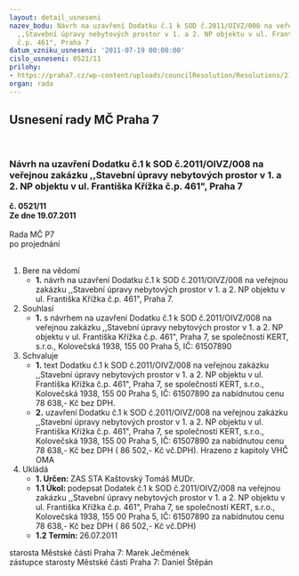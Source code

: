 ```yaml
---
layout: detail_usneseni
nazev_bodu: Návrh na uzavření Dodatku č.1 k SOD č.2011/OIVZ/008 na veřejnou zakázku
  ,,Stavební úpravy nebytových prostor v 1. a 2. NP objektu v ul. Františka Křížka
  č.p. 461", Praha 7
datum_vzniku_usneseni: '2011-07-19 00:00:00'
cislo_usneseni: 0521/11
prilohy:
- https://praha7.cz/wp-content/uploads/councilResolution/Resolutions/21504/35-11-dodatek_%c4%8d.1_-op.doc
organ: rada
---
```

<div id="ucUsn_pList" class="usn">
	<span><h2>Usnesení rady MČ Praha 7 </h2>
<br></span><div class="standBody">
<span><h3>Návrh na uzavření Dodatku č.1 k SOD č.2011/OIVZ/008 na veřejnou zakázku ,,Stavební úpravy nebytových prostor v 1. a 2. NP objektu v ul. Františka Křížka č.p. 461", Praha 7</h3></span><div class="center">
		<strong>č. 0521/11</strong><br>
	</div>
<div class="center">
		<strong>Ze dne 19.07.2011</strong><br><br>
	</div>Rada MČ P7<br> po projednání<br><br><ol>
<li>Bere na vědomí<ul><li>
<strong>1.</strong> návrh na uzavření Dodatku č.1 k SOD č.2011/OIVZ/008 na veřejnou zakázku ,,Stavební úpravy nebytových prostor v 1. a 2. NP objektu v ul. Františka Křížka č.p. 461", Praha 7.</li></ul>
</li>
<li>Souhlasí<ul><li>
<strong>1.</strong> s návrhem na uzavření Dodatku č.1 k SOD č.2011/OIVZ/008 na veřejnou zakázku ,,Stavební úpravy nebytových prostor v 1. a 2. NP objektu v ul. Františka Křížka č.p. 461", Praha 7, se společností KERT, s.r.o., Kolovečská 1938, 155 00 Praha 5, IČ: 61507890</li></ul>
</li>
<li>Schvaluje<ul>
<li>
<strong>1.</strong> text  Dodatku č.1 k SOD č.2011/OIVZ/008 na veřejnou zakázku ,,Stavební úpravy nebytových prostor v 1. a 2. NP objektu v ul. Františka Křížka č.p. 461", Praha 7, se společností KERT, s.r.o., Kolovečská 1938, 155 00 Praha 5, IČ: 61507890 za nabídnutou cenu 78 638,- Kč bez DPH.</li>
<li>
<strong>2.</strong> uzavření Dodatku č.1 k SOD č.2011/OIVZ/008 na veřejnou zakázku ,,Stavební úpravy nebytových prostor v 1. a 2. NP objektu v ul. Františka Křížka č.p. 461", Praha 7, se společností KERT, s.r.o., Kolovečská 1938, 155 00 Praha 5, IČ: 61507890 za nabídnutou cenu 78 638,- Kč bez DPH ( 86 502,- Kč vč.DPH). Hrazeno z kapitoly VHČ OMA</li>
</ul>
</li>
<li>Ukládá<ul>
<li>
<strong>1. Určen: </strong>ZAS STA Kaštovský Tomáš MUDr.</li>
<li>
<strong>1.1 Úkol: </strong>podepsat  Dodatek č.1 k SOD č.2011/OIVZ/008 na veřejnou zakázku ,,Stavební úpravy nebytových prostor v 1. a 2. NP objektu v ul. Františka Křížka č.p. 461", Praha 7, se společností KERT, s.r.o., Kolovečská 1938,   155 00 Praha 5, IČ: 61507890 za nabídnutou cenu   78 638,- Kč bez   DPH  ( 86 502,- Kč vč.DPH)</li>
<li>
<strong>1.2 Termín: </strong>26.07.2011</li>
</ul>
</li>
</ol>starosta Městské části Praha 7: Marek Ječmének<br>zástupce starosty Městské části Praha 7: Daniel Štěpán 
</div>
</div>
